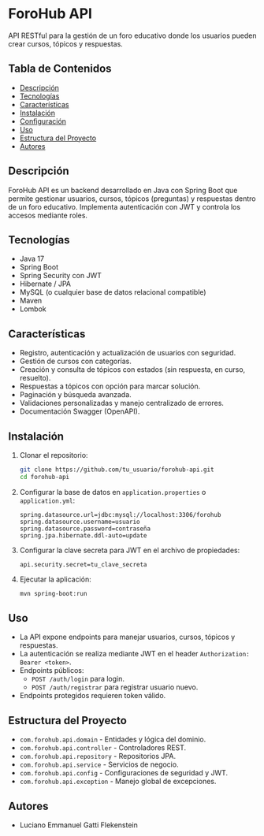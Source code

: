 # ForoHub API

API RESTful para la gestión de un foro educativo donde los usuarios pueden crear cursos, tópicos y respuestas.

## Tabla de Contenidos

- [Descripción](#descripción)
- [Tecnologías](#tecnologías)
- [Características](#características)
- [Instalación](#instalación)
- [Configuración](#configuración)
- [Uso](#uso)
- [Estructura del Proyecto](#estructura-del-proyecto)
- [Autores](#autores)

## Descripción

ForoHub API es un backend desarrollado en Java con Spring Boot que permite gestionar usuarios, cursos, tópicos (preguntas) y respuestas dentro de un foro educativo. Implementa autenticación con JWT y controla los accesos mediante roles.

## Tecnologías

- Java 17
- Spring Boot
- Spring Security con JWT
- Hibernate / JPA
- MySQL (o cualquier base de datos relacional compatible)
- Maven
- Lombok

## Características

- Registro, autenticación y actualización de usuarios con seguridad.
- Gestión de cursos con categorías.
- Creación y consulta de tópicos con estados (sin respuesta, en curso, resuelto).
- Respuestas a tópicos con opción para marcar solución.
- Paginación y búsqueda avanzada.
- Validaciones personalizadas y manejo centralizado de errores.
- Documentación Swagger (OpenAPI).

## Instalación

1. Clonar el repositorio:
   ```bash
   git clone https://github.com/tu_usuario/forohub-api.git
   cd forohub-api
   ```

2. Configurar la base de datos en `application.properties` o `application.yml`:
   ```properties
   spring.datasource.url=jdbc:mysql://localhost:3306/forohub
   spring.datasource.username=usuario
   spring.datasource.password=contraseña
   spring.jpa.hibernate.ddl-auto=update
   ```

3. Configurar la clave secreta para JWT en el archivo de propiedades:
   ```properties
   api.security.secret=tu_clave_secreta
   ```

4. Ejecutar la aplicación:
   ```bash
   mvn spring-boot:run
   ```

## Uso

- La API expone endpoints para manejar usuarios, cursos, tópicos y respuestas.
- La autenticación se realiza mediante JWT en el header `Authorization: Bearer <token>`.
- Endpoints públicos:
  - `POST /auth/login` para login.
  - `POST /auth/registrar` para registrar usuario nuevo.
- Endpoints protegidos requieren token válido.

## Estructura del Proyecto

- `com.forohub.api.domain` - Entidades y lógica del dominio.
- `com.forohub.api.controller` - Controladores REST.
- `com.forohub.api.repository` - Repositorios JPA.
- `com.forohub.api.service` - Servicios de negocio.
- `com.forohub.api.config` - Configuraciones de seguridad y JWT.
- `com.forohub.api.exception` - Manejo global de excepciones.

## Autores

- Luciano Emmanuel Gatti Flekenstein

